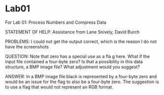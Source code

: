# Lab01
For Lab 01:  Process Numbers and Compress Data

STATEMENT OF HELP:
Assistance from Lane Snively, David Burch

PROBLEMS: I could not get the output correct, which is the reason I do not have the screenshots

QUESTION:
Note that zero has a special use as a fla g here. What if the input file contained a four-byte zero? Is that a
possibility in this data structure, a BMP image file? What adjustment would you suggest?

ANSWER:
In a BMP image file black is represented by a four-byte zero and would be an issue for the flag to also be a four-byte zero. The suggestion is to use a flag that would not represent an RGB format.  

